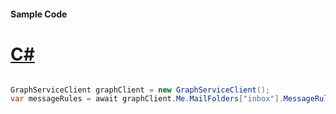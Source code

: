 #### Sample Code
# [C#](#tab/Csharp)

```C#

GraphServiceClient graphClient = new GraphServiceClient();
var messageRules = await graphClient.Me.MailFolders["inbox"].MessageRules["AQAAAJ5dZqA="].Request().GetAsync();

```